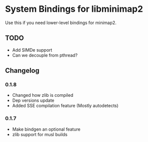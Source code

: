 # System Bindings for libminimap2
Use this if you need lower-level bindings for minimap2.

## TODO
* Add SIMDe support
* Can we decouple from pthread?

## Changelog

### 0.1.8
* Changed how zlib is compiled
* Dep versions update
* Added SSE compilation feature (Mostly autodetects)

### 0.1.7
* Make bindgen an optional feature
* zlib support for musl builds